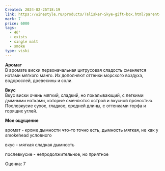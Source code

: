 ```yaml
---
Created: 2024-02-25T18:19
link: https://winestyle.ru/products/Talisker-Skye-gift-box.html?parent-baobab-id=lsz2wiwyxg
mark: 7
price: 6000
tags:
  - 46°
  - exists
  - single malt
  - smoke
type: viski
---
```

**Аромат**  
В аромате виски первоначальная цитрусовая сладость сменяется нотами мягкого манго. Их дополняют оттенки морского воздуха, водорослей, древесины и соли.  

  
**Вкус**  
Вкус виски очень мягкий, сладкий, но покалывающий, с легкими дымными нотками, которые сменяются острой и вкусной пряностью. Послевкусие сухое, гладкое, средней длины, с оттенками торфа и горящих углей.  

  

**Мое ощущение**

аромат - кроме дымности что-то точно есть, дымность мягкая, не как у smokehead условного

вкус - мягкая сладкая дымность

послевкусие - непродолжительное, но приятное

  

Оценка: 7